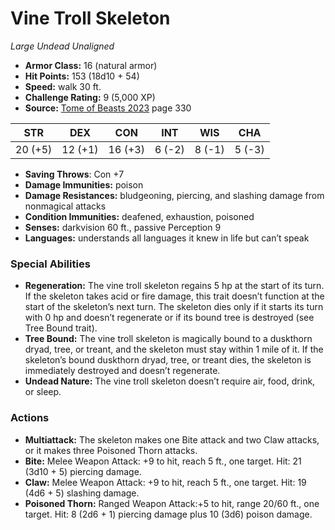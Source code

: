 # Vine Troll Skeleton

*Large* *Undead* *Unaligned*

- **Armor Class:** 16 (natural armor)
- **Hit Points:** 153 (18d10 + 54)
- **Speed:** walk 30 ft.
- **Challenge Rating:** 9 (5,000 XP)
- **Source:** [Tome of Beasts 2023](https://koboldpress.com/kpstore/product/tome-of-beasts-1-2023-edition/) page 330

| STR | DEX | CON | INT | WIS | CHA |
| --- | --- | --- | --- | --- | --- |
| 20 (+5) | 12 (+1) | 16 (+3) | 6 (-2) | 8 (-1) | 5 (-3) |

- **Saving Throws**: Con +7
- **Damage Immunities:** poison
- **Damage Resistances:** bludgeoning, piercing, and slashing damage from nonmagical attacks
- **Condition Immunities:** deafened, exhaustion, poisoned
- **Senses:** darkvision 60 ft., passive Perception 9
- **Languages:** understands all languages it knew in life but can’t speak
### Special Abilities
- **Regeneration:** The vine troll skeleton regains 5 hp at the start of its turn. If the skeleton takes acid or fire damage, this trait doesn’t function at the start of the skeleton’s next turn. The skeleton dies only if it starts its turn with 0 hp and doesn’t regenerate or if its bound tree is destroyed (see Tree Bound trait).
- **Tree Bound:** The vine troll skeleton is magically bound to a duskthorn dryad, tree, or treant, and the skeleton must stay within 1 mile of it. If the skeleton’s bound duskthorn dryad, tree, or treant dies, the skeleton is immediately destroyed and doesn’t regenerate.
- **Undead Nature:** The vine troll skeleton doesn’t require air, food, drink, or sleep.
### Actions
- **Multiattack:** The skeleton makes one Bite attack and two Claw attacks, or it makes three Poisoned Thorn attacks.
- **Bite:** Melee Weapon Attack: +9 to hit, reach 5 ft., one target. Hit: 21 (3d10 + 5) piercing damage.
- **Claw:** Melee Weapon Attack: +9 to hit, reach 5 ft., one target. Hit: 19 (4d6 + 5) slashing damage.
- **Poisoned Thorn:** Ranged Weapon Attack:+5 to hit, range 20/60 ft., one target. Hit: 8 (2d6 + 1) piercing damage plus 10 (3d6) poison damage.
